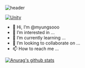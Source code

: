 ![header](https://capsule-render.vercel.app/api?type=waving&color=auto&height=300&section=header&text=myungsooo&fontSize=90)


[![Unity](https://img.shields.io/badge/Unity-FFFFFF?style=flat-square&logo=Unity&logoColor=black)](github.com/myungsooo/)







- 👋 Hi, I’m @myungsooo
- 👀 I’m interested in ...
- 🌱 I’m currently learning ...
- 💞️ I’m looking to collaborate on ...
- 📫 How to reach me ...


[![Anurag's github stats](https://github-readme-stats.vercel.app/api?username=myungsooo)](https://github.com/anuraghazra/github-readme-stats)
<!---
myungsooo/myungsooo is a ✨ special ✨ repository because its `README.md` (this file) appears on your GitHub profile.
You can click the Preview link to take a look at your changes.
--->
